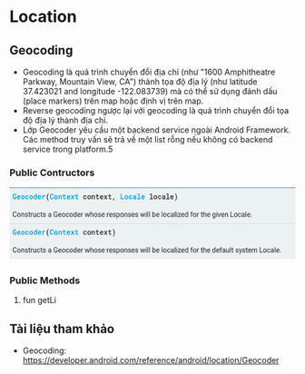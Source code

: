 # Location

## Geocoding
- Geocoding là quá trình chuyển đổi địa chỉ (như "1600 Amphitheatre Parkway, Mountain View, CA") thành tọa độ địa lý (như latitude 37.423021 and longitude -122.083739) mà có thể sử dụng đánh dấu (place markers) trên map hoặc định vị trên map.
- Reverse geocoding ngược lại với geocoding là quá trình chuyển đổi tọa độ địa lý thành địa chỉ.
- Lớp Geocoder yêu cầu một backend service ngoài Android Framework. Các method truy vấn sẽ trả về một list rỗng nếu không có backend service trong platform.5
### Public Contructors
<img src="images/geocoding_contructor.png"/>

### Public Methods
1. fun getLi
## Tài liệu tham khảo
- Geocoding: https://developer.android.com/reference/android/location/Geocoder
